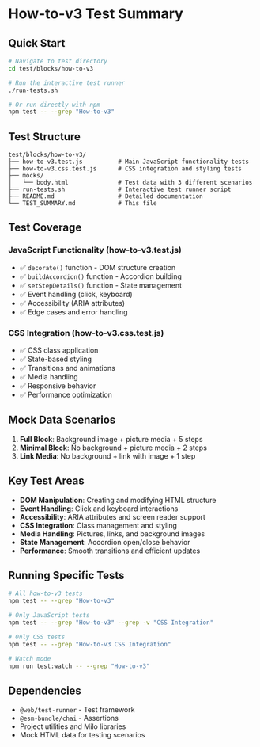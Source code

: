 # How-to-v3 Test Summary

## Quick Start

```bash
# Navigate to test directory
cd test/blocks/how-to-v3

# Run the interactive test runner
./run-tests.sh

# Or run directly with npm
npm test -- --grep "How-to-v3"
```

## Test Structure

```
test/blocks/how-to-v3/
├── how-to-v3.test.js          # Main JavaScript functionality tests
├── how-to-v3.css.test.js      # CSS integration and styling tests
├── mocks/
│   └── body.html              # Test data with 3 different scenarios
├── run-tests.sh               # Interactive test runner script
├── README.md                  # Detailed documentation
└── TEST_SUMMARY.md            # This file
```

## Test Coverage

### JavaScript Functionality (how-to-v3.test.js)
- ✅ `decorate()` function - DOM structure creation
- ✅ `buildAccordion()` function - Accordion building
- ✅ `setStepDetails()` function - State management
- ✅ Event handling (click, keyboard)
- ✅ Accessibility (ARIA attributes)
- ✅ Edge cases and error handling

### CSS Integration (how-to-v3.css.test.js)
- ✅ CSS class application
- ✅ State-based styling
- ✅ Transitions and animations
- ✅ Media handling
- ✅ Responsive behavior
- ✅ Performance optimization

## Mock Data Scenarios

1. **Full Block**: Background image + picture media + 5 steps
2. **Minimal Block**: No background + picture media + 2 steps
3. **Link Media**: No background + link with image + 1 step

## Key Test Areas

- **DOM Manipulation**: Creating and modifying HTML structure
- **Event Handling**: Click and keyboard interactions
- **Accessibility**: ARIA attributes and screen reader support
- **CSS Integration**: Class management and styling
- **Media Handling**: Pictures, links, and background images
- **State Management**: Accordion open/close behavior
- **Performance**: Smooth transitions and efficient updates

## Running Specific Tests

```bash
# All how-to-v3 tests
npm test -- --grep "How-to-v3"

# Only JavaScript tests
npm test -- --grep "How-to-v3" --grep -v "CSS Integration"

# Only CSS tests
npm test -- --grep "How-to-v3 CSS Integration"

# Watch mode
npm run test:watch -- --grep "How-to-v3"
```

## Dependencies

- `@web/test-runner` - Test framework
- `@esm-bundle/chai` - Assertions
- Project utilities and Milo libraries
- Mock HTML data for testing scenarios
